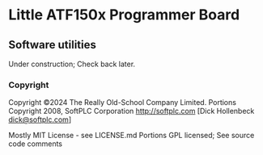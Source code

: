 # Little ATF150x Programmer Board
## Software utilities

Under construction; Check back later.

### Copyright

Copyright ©2024 The Really Old-School Company Limited.
Portions Copyright 2008, SoftPLC Corporation  http://softplc.com [Dick Hollenbeck dick@softplc.com]

Mostly MIT License - see LICENSE.md
Portions GPL licensed; See source code comments


